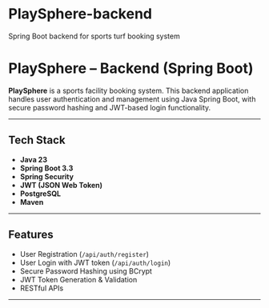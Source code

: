 # PlaySphere-backend
 Spring Boot backend for sports turf booking system
# PlaySphere – Backend (Spring Boot)

 **PlaySphere** is a sports facility booking system. This backend application handles user authentication and management using Java Spring Boot, with secure password hashing and JWT-based login functionality.

---

## Tech Stack

- **Java 23**
- **Spring Boot 3.3**
- **Spring Security**
- **JWT (JSON Web Token)**
- **PostgreSQL**
- **Maven**

---

##  Features

-  User Registration (`/api/auth/register`)
-  User Login with JWT token (`/api/auth/login`)
-  Secure Password Hashing using BCrypt
-  JWT Token Generation & Validation
-  RESTful APIs

---


